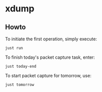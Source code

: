 # xdump

## Howto

To initiate the first operation, simply execute:

```
just run
```

To finish today's packet capture task, enter:

```
just today-end
```

To start packet capture for tomorrow, use:

```
just tomorrow
```
